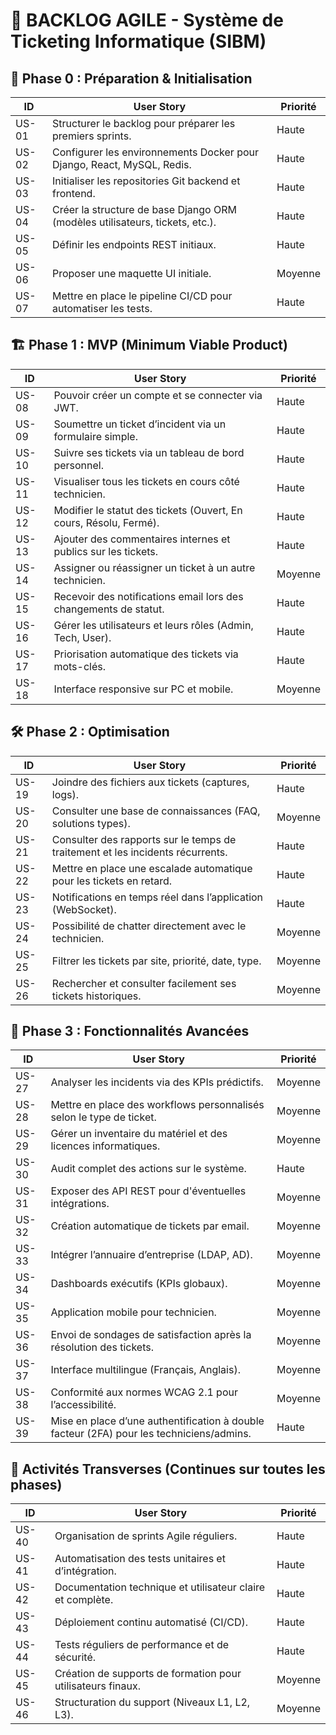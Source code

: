 # 📝 BACKLOG AGILE - Système de Ticketing Informatique (SIBM)

## 🔰 Phase 0 : Préparation & Initialisation

| ID   | User Story                                                                                | Priorité |
|------|--------------------------------------------------------------------------------------------|----------|
| US-01 | Structurer le backlog pour préparer les premiers sprints.                                  | Haute    |
| US-02 | Configurer les environnements Docker pour Django, React, MySQL, Redis.                     | Haute    |
| US-03 | Initialiser les repositories Git backend et frontend.                                      | Haute    |
| US-04 | Créer la structure de base Django ORM (modèles utilisateurs, tickets, etc.).               | Haute    |
| US-05 | Définir les endpoints REST initiaux.                                                       | Haute    |
| US-06 | Proposer une maquette UI initiale.                                                         | Moyenne  |
| US-07 | Mettre en place le pipeline CI/CD pour automatiser les tests.                              | Haute    |

## 🏗️ Phase 1 : MVP (Minimum Viable Product)

| ID   | User Story                                                                                    | Priorité |
|------|------------------------------------------------------------------------------------------------|----------|
| US-08 | Pouvoir créer un compte et se connecter via JWT.                                               | Haute    |
| US-09 | Soumettre un ticket d’incident via un formulaire simple.                                       | Haute    |
| US-10 | Suivre ses tickets via un tableau de bord personnel.                                           | Haute    |
| US-11 | Visualiser tous les tickets en cours côté technicien.                                          | Haute    |
| US-12 | Modifier le statut des tickets (Ouvert, En cours, Résolu, Fermé).                              | Haute    |
| US-13 | Ajouter des commentaires internes et publics sur les tickets.                                  | Haute    |
| US-14 | Assigner ou réassigner un ticket à un autre technicien.                                        | Moyenne  |
| US-15 | Recevoir des notifications email lors des changements de statut.                               | Haute    |
| US-16 | Gérer les utilisateurs et leurs rôles (Admin, Tech, User).                                     | Haute    |
| US-17 | Priorisation automatique des tickets via mots-clés.                                            | Haute    |
| US-18 | Interface responsive sur PC et mobile.                                                         | Moyenne  |

## 🛠 Phase 2 : Optimisation

| ID   | User Story                                                                              | Priorité |
|------|------------------------------------------------------------------------------------------|----------|
| US-19 | Joindre des fichiers aux tickets (captures, logs).                                       | Haute    |
| US-20 | Consulter une base de connaissances (FAQ, solutions types).                               | Moyenne  |
| US-21 | Consulter des rapports sur le temps de traitement et les incidents récurrents.            | Haute    |
| US-22 | Mettre en place une escalade automatique pour les tickets en retard.                      | Haute    |
| US-23 | Notifications en temps réel dans l’application (WebSocket).                               | Haute    |
| US-24 | Possibilité de chatter directement avec le technicien.                                    | Moyenne  |
| US-25 | Filtrer les tickets par site, priorité, date, type.                                       | Moyenne  |
| US-26 | Rechercher et consulter facilement ses tickets historiques.                               | Moyenne  |

## 🏅 Phase 3 : Fonctionnalités Avancées

| ID   | User Story                                                                                     | Priorité |
|------|-------------------------------------------------------------------------------------------------|----------|
| US-27 | Analyser les incidents via des KPIs prédictifs.                                                 | Moyenne  |
| US-28 | Mettre en place des workflows personnalisés selon le type de ticket.                            | Moyenne  |
| US-29 | Gérer un inventaire du matériel et des licences informatiques.                                  | Moyenne  |
| US-30 | Audit complet des actions sur le système.                                                       | Haute    |
| US-31 | Exposer des API REST pour d'éventuelles intégrations.                                           | Moyenne  |
| US-32 | Création automatique de tickets par email.                                                      | Moyenne  |
| US-33 | Intégrer l’annuaire d’entreprise (LDAP, AD).                                                    | Moyenne  |
| US-34 | Dashboards exécutifs (KPIs globaux).                                                            | Moyenne  |
| US-35 | Application mobile pour technicien.                                                             | Moyenne  |
| US-36 | Envoi de sondages de satisfaction après la résolution des tickets.                              | Moyenne  |
| US-37 | Interface multilingue (Français, Anglais).                                                      | Moyenne  |
| US-38 | Conformité aux normes WCAG 2.1 pour l’accessibilité.                                            | Moyenne  |
| US-39 | Mise en place d’une authentification à double facteur (2FA) pour les techniciens/admins.        | Haute    |

## 🔄 Activités Transverses (Continues sur toutes les phases)

| ID   | User Story                                                                               | Priorité |
|------|-------------------------------------------------------------------------------------------|----------|
| US-40 | Organisation de sprints Agile réguliers.                                                  | Haute    |
| US-41 | Automatisation des tests unitaires et d’intégration.                                      | Haute    |
| US-42 | Documentation technique et utilisateur claire et complète.                               | Haute    |
| US-43 | Déploiement continu automatisé (CI/CD).                                                   | Haute    |
| US-44 | Tests réguliers de performance et de sécurité.                                            | Haute    |
| US-45 | Création de supports de formation pour utilisateurs finaux.                               | Moyenne  |
| US-46 | Structuration du support (Niveaux L1, L2, L3).                                            | Moyenne  |
